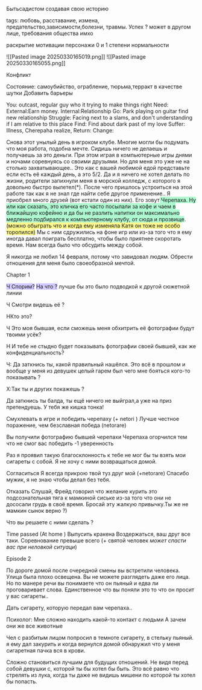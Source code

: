 Бытьсадистом создавая свою историю 

tags: любовь, расставание, измена, предательство,зависимости,болезни, травмы. Успех ? может в другом лице, требования общества имхо

раскрытие мотивации
персонажи 0 и 1 степени нормальности 

![[Pasted image 20250330165019.png]]
![[Pasted image 20250330165055.png]]

Конфликт

Состояние: самоубийство, ограбление, тюрьма,терракт в качестве шутки
Добавить барьеры

You: outcast, regular guy who it trying to make things right 
Need: External:Earn money. Internal:Relationship
Go: Park playing on guitar find new relationship
Struggle: Facing next to a slams, and don't understanding if I am relative to this place
Find: Find about dark past of my love 
Suffer: Illness, Cherepaha realize, 
Return: 
Change:


Снова этот унылый день в игроком клубе. Многие могли бы подумать что моя работа, подобна мечте. Сидишь ничего не делаешь и получаешь за это деньги. При этом играя в компьютерные игры днями и ночами соревнуясь со своими друзьями. Но для меня это уже не на столько захватывающее.. Это как с вашей любимой едой представьте если есть её каждый день, а это 5/2.  Да и я ничего не хотел делать по жизни, родители запихнули меня в морской колледж, с которого я довольно быстро вылетел(*). После чего пришлось устроиться на этой работе так как я не знал где найти себе другое применение.. Я приобрел много друзей (вот кстати один из них). Его зовут<span style="background:#affad1"> Черепаха. Ну или как сказать, это кличка его часто посылали за кофе и чаем в ближайшую кофейню и да бы не разлить напитки он максимально медленно подбирался к компьютерному клубу, от сюда и прозвище</span>. <span style="background:#fff88f">(можно обыграть что и когда ему изменяла Катя он тоже не особо торопился)</span> Мы с ним сдружились на фоне игр или из-за того что я ему иногда давал поиграть бесплатно, чтобы было приятнее скоротать время. Нам всегда было что обсудить между собой. 

Я никогда не любил 14 февраля, потому что завидовал людям. Обрести отношения для меня было своеобразной мечтой.

Chapter 1 

<span style="background:#d2cbff">Ч Спорим?</span>
<span style="background:#d2cbff">На что ?</span>
лучше бы это было подводкой к другой сюжетной линии

Ч Смотри видешь её ?

HКто это?

Ч Это моя бывшая, если сможешь меня обхитрить её фотографии будут твоими усёк?

H И тебе не стыдно будет показывать фотографии своей бывшей, как же конфиденциальность?

Ч: Да заткнись ты, какой правильный нашёлся.
Это всё в прошлом и вообще у меня из девушек целый гарем был чего мне бояться кого-то показывать ?

X:Так ты и других покажешь ?

Да заткнись ты балда, ты ещё ничего не выйграл,а уже на приз претендуешь. У тебя же кишка тонка!


Смухлевать в игре и победить черепаху (+ netori )
Лучше честное поражение, чем безславная победа (netorare)


Вы получили фотографию бывшей черепахи
Черепаха огорчился тем что не смог вас победить
-1 уверенность

Раз я проявил такую благосклонность к тебе не мог бы ты взять мои сигареты с собой. 
Я не хочу с ними возвращаться домой. 

Согласиться 
Я всегда прикрою твой туз друг мой (+netorare)
Спасибо мужик, я не знаю чтобы делал без тебя. 

Отказать 
Слушай, Фрейд говорил что желание курить это подсознательная тяга к мамкиной сиське
из-за того что они не дососали грудь в своё время. 
Бросай эту жалкую привычку.Ты же не мамкин сынок верно ?)



Что вы решаете с ними сделать ?

Time passed (At home )
Выпусить кракена
Воздержаться, ваш друг все таки.
Соревнование превыше всего (+ святой человек *может спасти вас при неловкой ситуаци*)


Episode 2 

По дороге домой  после очередной смены вы встретили человека.
Улица была плохо освещена. Вы не можете разглядеть даже его лица. Но по манере речи вы понимаете что он пьяный и едва ли проговаривает слова. Единственное что вы поняли это то что он просит у вас сигареты.. 

Дать сигарету, которую передал вам черепаха.. 












Психолог: Мне сложно находить какой-то контакт с людьми
А зачем они же все животные

Чел с разбитым лицом попросил в темноте сигарету, в стельку пьяный. 
я ему дал закурить и когда вернулся домой обнаружил что у меня сигаретная пачка вся в крови.

Сложно становиться лучшим для будущих отношений. Не видя перед собой девушки с, которой ты бы хотел бы быть.
Это всё равно что стрелять из лука, когда ты даже не видишь мишени по которой ты хотел бы попасть. 

 
